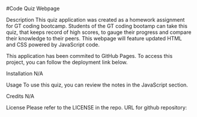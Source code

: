 #Code Quiz Webpage

Description
This quiz application was created as a homework assignment for GT coding bootcamp. Students of the GT coding bootamp can take this quiz, that keeps record of high scores, to gauge their progress and compare their knowledge to their peers. This webpage will feature updated HTML and CSS powered by JavaScript code.

This application has been commited to GitHub Pages. To access this project, you can follow the deployment link below.






Installation
N/A

Usage
To use this quiz, you can review the notes in the JavaScript section.

Credits
N/A

License
Please refer to the LICENSE in the repo. URL for github repository: 